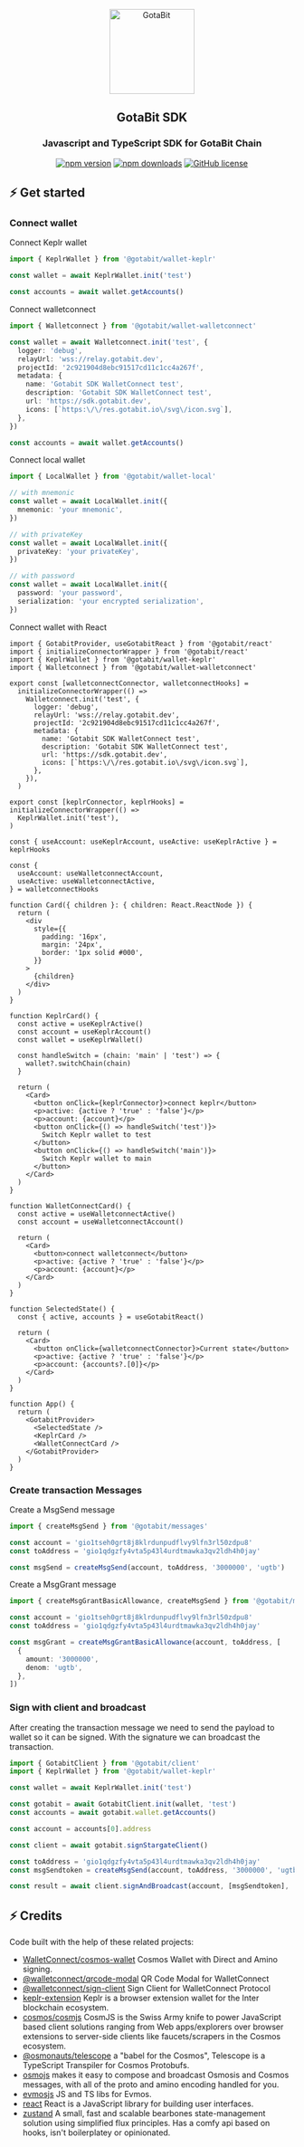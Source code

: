 <div align="center">

<a href="https://github.com/gotabit/gotabitjs"><img alt="GotaBit" src="https://res.gotabit.io/svg/icon.svg" width="150"/></a>

## GotaBit SDK

### Javascript and TypeScript SDK for GotaBit Chain

[![npm version](https://img.shields.io/npm/v/@gotabit/sdk)](https://www.npmjs.com/package/@gotabit/sdk)
[![npm downloads](https://img.shields.io/npm/dm/@gotabit/sdk)](https://www.npmjs.com/package/@gotabit/sdk)
[![GitHub license](https://img.shields.io/github/license/gotabit/sdk-ts)](https://github.com/gotabit/sdk-ts/blob/master/LICENSE)

</div>

## ⚡ Get started

### Connect wallet

Connect Keplr wallet

```ts
import { KeplrWallet } from '@gotabit/wallet-keplr'

const wallet = await KeplrWallet.init('test')

const accounts = await wallet.getAccounts()
```

Connect walletconnect

```ts
import { Walletconnect } from '@gotabit/wallet-walletconnect'

const wallet = await Walletconnect.init('test', {
  logger: 'debug',
  relayUrl: 'wss://relay.gotabit.dev',
  projectId: '2c921904d8ebc91517cd11c1cc4a267f',
  metadata: {
    name: 'Gotabit SDK WalletConnect test',
    description: 'Gotabit SDK WalletConnect test',
    url: 'https://sdk.gotabit.dev',
    icons: [`https:\/\/res.gotabit.io\/svg\/icon.svg`],
  },
})

const accounts = await wallet.getAccounts()
```

Connect local wallet

```ts
import { LocalWallet } from '@gotabit/wallet-local'

// with mnemonic
const wallet = await LocalWallet.init({
  mnemonic: 'your mnemonic',
})

// with privateKey
const wallet = await LocalWallet.init({
  privateKey: 'your privateKey',
})

// with password
const wallet = await LocalWallet.init({
  password: 'your password',
  serialization: 'your encrypted serialization',
})
```

Connect wallet with React

```tsx
import { GotabitProvider, useGotabitReact } from '@gotabit/react'
import { initializeConnectorWrapper } from '@gotabit/react'
import { KeplrWallet } from '@gotabit/wallet-keplr'
import { Walletconnect } from '@gotabit/wallet-walletconnect'

export const [walletconnectConnector, walletconnectHooks] =
  initializeConnectorWrapper(() =>
    Walletconnect.init('test', {
      logger: 'debug',
      relayUrl: 'wss://relay.gotabit.dev',
      projectId: '2c921904d8ebc91517cd11c1cc4a267f',
      metadata: {
        name: 'Gotabit SDK WalletConnect test',
        description: 'Gotabit SDK WalletConnect test',
        url: 'https://sdk.gotabit.dev',
        icons: [`https:\/\/res.gotabit.io\/svg\/icon.svg`],
      },
    }),
  )

export const [keplrConnector, keplrHooks] = initializeConnectorWrapper(() =>
  KeplrWallet.init('test'),
)

const { useAccount: useKeplrAccount, useActive: useKeplrActive } = keplrHooks

const {
  useAccount: useWalletconnectAccount,
  useActive: useWalletconnectActive,
} = walletconnectHooks

function Card({ children }: { children: React.ReactNode }) {
  return (
    <div
      style={{
        padding: '16px',
        margin: '24px',
        border: '1px solid #000',
      }}
    >
      {children}
    </div>
  )
}

function KeplrCard() {
  const active = useKeplrActive()
  const account = useKeplrAccount()
  const wallet = useKeplrWallet()

  const handleSwitch = (chain: 'main' | 'test') => {
    wallet?.switchChain(chain)
  }

  return (
    <Card>
      <button onClick={keplrConnector}>connect keplr</button>
      <p>active: {active ? 'true' : 'false'}</p>
      <p>account: {account}</p>
      <button onClick={() => handleSwitch('test')}>
        Switch Keplr wallet to test
      </button>
      <button onClick={() => handleSwitch('main')}>
        Switch Keplr wallet to main
      </button>
    </Card>
  )
}

function WalletConnectCard() {
  const active = useWalletconnectActive()
  const account = useWalletconnectAccount()

  return (
    <Card>
      <button>connect walletconnect</button>
      <p>active: {active ? 'true' : 'false'}</p>
      <p>account: {account}</p>
    </Card>
  )
}

function SelectedState() {
  const { active, accounts } = useGotabitReact()

  return (
    <Card>
      <button onClick={walletconnectConnector}>Current state</button>
      <p>active: {active ? 'true' : 'false'}</p>
      <p>account: {accounts?.[0]}</p>
    </Card>
  )
}

function App() {
  return (
    <GotabitProvider>
      <SelectedState />
      <KeplrCard />
      <WalletConnectCard />
    </GotabitProvider>
  )
}
```

### Create transaction Messages

Create a MsgSend message

```ts
import { createMsgSend } from '@gotabit/messages'

const account = 'gio1tseh0grt8j8klrdunpudflvy9lfn3rl50zdpu8'
const toAddress = 'gio1qdgzfy4vta5p43l4urdtmawka3qv2ldh4h0jay'

const msgSend = createMsgSend(account, toAddress, '3000000', 'ugtb')
```

Create a MsgGrant message

```ts
import { createMsgGrantBasicAllowance, createMsgSend } from '@gotabit/messages'

const account = 'gio1tseh0grt8j8klrdunpudflvy9lfn3rl50zdpu8'
const toAddress = 'gio1qdgzfy4vta5p43l4urdtmawka3qv2ldh4h0jay'

const msgGrant = createMsgGrantBasicAllowance(account, toAddress, [
  {
    amount: '3000000',
    denom: 'ugtb',
  },
])
```

### Sign with client and broadcast

After creating the transaction message we need to send the payload to wallet so it can be signed. With the signature we can broadcast the transaction.

```ts
import { GotabitClient } from '@gotabit/client'
import { KeplrWallet } from '@gotabit/wallet-keplr'

const wallet = await KeplrWallet.init('test')

const gotabit = await GotabitClient.init(wallet, 'test')
const accounts = await gotabit.wallet.getAccounts()

const account = accounts[0].address

const client = await gotabit.signStargateClient()

const toAddress = 'gio1qdgzfy4vta5p43l4urdtmawka3qv2ldh4h0jay'
const msgSendtoken = createMsgSend(account, toAddress, '3000000', 'ugtb')

const result = await client.signAndBroadcast(account, [msgSendtoken], 'auto')
```

## ⚡ Credits

Code built with the help of these related projects:

- [WalletConnect/cosmos-wallet](https://github.com/WalletConnect/cosmos-wallet) Cosmos Wallet with Direct and Amino signing.
- [@walletconnect/qrcode-modal](https://github.com/WalletConnect/walletconnect-monorepo/) QR Code Modal for WalletConnect
- [@walletconnect/sign-client](https://github.com/WalletConnect/walletconnect-monorepo/) Sign Client for WalletConnect Protocol
- [keplr-extension](https://github.com/chainapsis/kepler-extension) Keplr is a browser extension wallet for the Inter blockchain ecosystem.
- [cosmos/cosmjs](https://github.com/cosmos/cosmjs) CosmJS is the Swiss Army knife to power JavaScript based client solutions ranging from Web apps/explorers over browser extensions to server-side clients like faucets/scrapers in the Cosmos ecosystem.
- [@osmonauts/telescope](https://github.com/osmosis-labs/telescope) a "babel for the Cosmos", Telescope is a TypeScript Transpiler for Cosmos Protobufs.
- [osmojs](https://github.com/osmosis-labs/osmojs) makes it easy to compose and broadcast Osmosis and Cosmos messages, with all of the proto and amino encoding handled for you.
- [evmosjs](https://github.com/evmos/evmosjs) JS and TS libs for Evmos.
- [react](https://github.com/facebook/react) React is a JavaScript library for building user interfaces.
- [zustand](https://github.com/pmndrs/zustand) A small, fast and scalable bearbones state-management solution using simplified flux principles. Has a comfy api based on hooks, isn't boilerplatey or opinionated.
